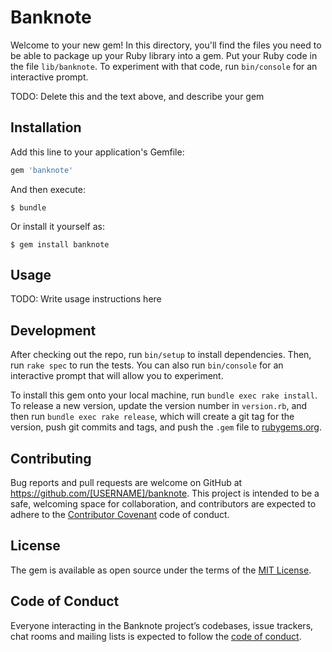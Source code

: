 # Banknote

Welcome to your new gem! In this directory, you'll find the files you need to be able to package up your Ruby library into a gem. Put your Ruby code in the file `lib/banknote`. To experiment with that code, run `bin/console` for an interactive prompt.

TODO: Delete this and the text above, and describe your gem

## Installation

Add this line to your application's Gemfile:

```ruby
gem 'banknote'
```

And then execute:

    $ bundle

Or install it yourself as:

    $ gem install banknote

## Usage

TODO: Write usage instructions here

## Development

After checking out the repo, run `bin/setup` to install dependencies. Then, run `rake spec` to run the tests. You can also run `bin/console` for an interactive prompt that will allow you to experiment.

To install this gem onto your local machine, run `bundle exec rake install`. To release a new version, update the version number in `version.rb`, and then run `bundle exec rake release`, which will create a git tag for the version, push git commits and tags, and push the `.gem` file to [rubygems.org](https://rubygems.org).

## Contributing

Bug reports and pull requests are welcome on GitHub at https://github.com/[USERNAME]/banknote. This project is intended to be a safe, welcoming space for collaboration, and contributors are expected to adhere to the [Contributor Covenant](http://contributor-covenant.org) code of conduct.

## License

The gem is available as open source under the terms of the [MIT License](https://opensource.org/licenses/MIT).

## Code of Conduct

Everyone interacting in the Banknote project’s codebases, issue trackers, chat rooms and mailing lists is expected to follow the [code of conduct](https://github.com/[USERNAME]/banknote/blob/master/CODE_OF_CONDUCT.md).
